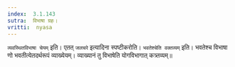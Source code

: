 ```yaml
---
index:  3.1.143
sutra:  विभाषा ग्रहः।
vritti:  nyasa
---
```


`व्यवस्थितविभाषा चेयम्` इति। एतत् `जलचरे` इत्यादिना स्पष्टीकरोति। 
`भवतेश्चेति वक्तव्यम्` इति। भवतेश्च विभाषा णो भवतीत्येतदर्थरूपं व्याख्येयम्। व्याख्यानं तु विभाषेति योगविभागात् कत्र्तव्यम्॥
